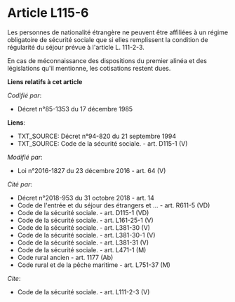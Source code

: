 # Article L115-6

Les personnes de nationalité étrangère ne peuvent être affiliées à un régime obligatoire de sécurité sociale que si elles
remplissent la condition de régularité du séjour prévue à l'article L. 111-2-3. 

En cas de méconnaissance des dispositions du premier alinéa et des législations qu'il mentionne, les cotisations restent
dues.

**Liens relatifs à cet article**

_Codifié par_:

  - Décret n°85-1353 du 17 décembre 1985

**Liens**:

  - TXT_SOURCE: Décret n°94-820 du 21 septembre 1994
  - TXT_SOURCE: Code de la sécurité sociale. - art. D115-1 (V)

_Modifié par_:

  - Loi n°2016-1827 du 23 décembre 2016 - art. 64 (V)

_Cité par_:

  - Décret n°2018-953 du 31 octobre 2018 - art. 14
  - Code de l'entrée et du séjour des étrangers et ... - art. R611-5 (VD)
  - Code de la sécurité sociale. - art. D115-1 (VD)
  - Code de la sécurité sociale. - art. L161-25-1 (V)
  - Code de la sécurité sociale. - art. L381-30 (V)
  - Code de la sécurité sociale. - art. L381-30-1 (V)
  - Code de la sécurité sociale. - art. L381-31 (V)
  - Code de la sécurité sociale. - art. L471-1 (M)
  - Code rural ancien - art. 1177 (Ab)
  - Code rural et de la pêche maritime - art. L751-37 (M)

_Cite_:

  - Code de la sécurité sociale. - art. L111-2-3 (V)

